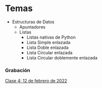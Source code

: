 # Temas

* Estructuras de Datos
  * Apuntadores
  * Listas
    * Listas nativas de Python
    * Lista Simple enlazada
    * Lista Doble enlazada
    * Lista Circular enlazada
    * Lista Circular doblemente enlazada

### Grabación

[Clase 4: 12 de febrero de 2022](https://drive.google.com/file/d/1Ae6xGmp_qULAMQzrkidZcMTnOArxAZo-/view?usp=sharing)
